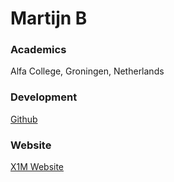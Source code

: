 # Martijn B

### Academics

Alfa College, Groningen, Netherlands

### Development

[Github](https://github.com/x1mdev/)

### Website

[X1M Website](https://x1m.nl/)
